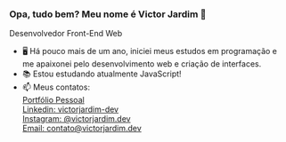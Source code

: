 ### Opa, tudo bem? Meu nome é Victor Jardim 👋
Desenvolvedor Front-End Web

- 🖥️ Há pouco mais de um ano, iniciei meus estudos em programação e me apaixonei pelo desenvolvimento web e criação de interfaces.
- 📚 Estou estudando atualmente JavaScript!
- 📫 Meus contatos:<br>
<a href="https://www.victorjardim.dev/" target="_blank">Portfólio Pessoal</a><br>
<a href="https://www.linkedin.com/in/victorjardim-dev/" target="_blank">Linkedin: victorjardim-dev</a><br>
<a href="https://www.instagram.com/victorjardim.dev/" target="_blank">Instagram: @victorjardim.dev </a><br>
<a href="mailto:contato@victorjardim.dev" target="_blank">Email: contato@victorjardim.dev </a>
